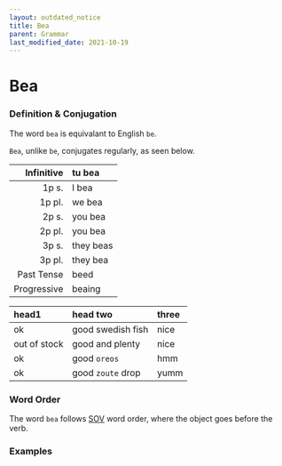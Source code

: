 ```yaml
---
layout: outdated_notice
title: Bea
parent: Grammar
last_modified_date: 2021-10-19
---
```


# Bea

### Definition & Conjugation
The word `bea` is equivalant to English `be`.

`Bea`, unlike `be`, conjugates regularly, as seen below.

| Infinitive  | tu bea    |
|------------:|:----------|
| 1p s.       | I bea     |
| 1p pl.      | we bea    |
| 2p s.       | you bea   |
| 2p pl.      | you bea   |
| 3p s.       | they beas |
| 3p pl.      | they bea  |
| Past Tense  | beed      |
| Progressive | beaing    |

| head1        | head two          | three |
|:-------------|:------------------|:------|
| ok           | good swedish fish | nice  |
| out of stock | good and plenty   | nice  |
| ok           | good `oreos`      | hmm   |
| ok           | good `zoute` drop | yumm  |



### Word Order
The word `bea` follows [SOV](https://en.wikipedia.org/wiki/Subject–object–verb) word order, where the object goes before the verb.

### Examples
> 